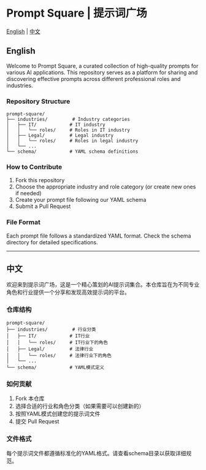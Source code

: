# Prompt Square | 提示词广场

[English](#english) | [中文](#chinese)

<a name="english"></a>
## English

Welcome to Prompt Square, a curated collection of high-quality prompts for various AI applications. This repository serves as a platform for sharing and discovering effective prompts across different professional roles and industries.

### Repository Structure

```
prompt-square/
├── industries/         # Industry categories
│   ├── IT/            # IT industry
│   │   └── roles/     # Roles in IT industry
│   ├── Legal/         # Legal industry
│   │   └── roles/     # Roles in legal industry
│   └── ...
└── schema/            # YAML schema definitions
```

### How to Contribute

1. Fork this repository
2. Choose the appropriate industry and role category (or create new ones if needed)
3. Create your prompt file following our YAML schema
4. Submit a Pull Request

### File Format

Each prompt file follows a standardized YAML format. Check the schema directory for detailed specifications.

---

<a name="chinese"></a>
## 中文

欢迎来到提示词广场，这是一个精心策划的AI提示词集合。本仓库旨在为不同专业角色和行业提供一个分享和发现高效提示词的平台。

### 仓库结构

```
prompt-square/
├── industries/         # 行业分类
│   ├── IT/            # IT行业
│   │   └── roles/     # IT行业下的角色
│   ├── Legal/         # 法律行业
│   │   └── roles/     # 法律行业下的角色
│   └── ...
└── schema/            # YAML模式定义
```

### 如何贡献

1. Fork 本仓库
2. 选择合适的行业和角色分类（如果需要可以创建新的）
3. 按照YAML模式创建您的提示词文件
4. 提交 Pull Request

### 文件格式

每个提示词文件都遵循标准化的YAML格式。请查看schema目录以获取详细规范。
